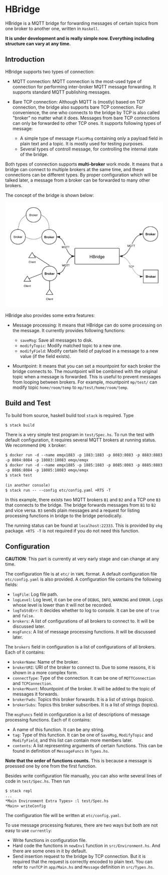 # HBridge

HBridge is a MQTT bridge for forwarding messages of certain topics from one broker to another one, written in `Haskell`.

**It is under development and is really simple now. Everything including structure can vary at any time.**

## Introduction

HBridge supports two types of connection:

- MQTT connection: MQTT connection is the most-used type of connection for performing inter-broker MQTT message forwarding. It supports standard MQTT publishing messages.
- Bare TCP connection: Although MQTT is (mostly) based on TCP connection, the bridge also supports bare TCP connection. For convenience, the one who connects to the bridge by TCP is also called "broker" no matter what it does. Messages from bare TCP connections can only be forwarded to other TCP ones. It supports following types of message:

  + A simple type of message `PlainMsg` containing only a payload field in plain text and a topic. It is mostly used for testing purposes.
  + Several types of controll message, for controlling the internal state of the bridge.

Both types of connection supports **multi-broker** work mode. It means that a bridge can connect to multiple brokers at the same time, and these connections can be different types. By proper configuration which will be talked later, a message from a broker can be forwarded to many other brokers.

The concept of the bridge is shown below:

![structure](./docs/images/structure.png)

HBridge also provides some extra features:

- Message processing: It means that HBridge can do some processing on the message. It currently provides following functions:
  + `saveMsg`: Save all messages to disk.
  + `modifyTopic`: Modify matched topic to a new one.
  + `modifyField`: Modify certain field of payload in a message to a new value (if the field exists).

- Mountpoint: It means that you can set a mountpoint for each broker the bridge connects to. The mountpoint will be combined with the original topic when a message is forwarded. This is useful to prevent messages from looping between brokers. For example, mountpoint `mp/test/` can modify topic `home/room/temp` to `mp/test/home/room/temp`.

## Build and Test

To build from source, haskell build tool `stack` is required. Type
```
$ stack build
```

There is a very simple test program in `test/Spec.hs`. To run the test with default configuration, it requires several MQTT brokers at running status. We recommend `EMQ X` broker:
```
$ docker run -d --name emqx1883 -p 1883:1883 -p 8083:8083 -p 8883:8883 -p 8084:8084 -p 18083:18083 emqx/emqx
$ docker run -d --name emqx1885 -p 1885:1883 -p 8085:8083 -p 8885:8883 -p 8086:8084 -p 18085:18083 emqx/emqx
$ stack test

(in another console)
$ stack run -- --config etc/config.yaml +RTS -T
```

In this example, there exists two MQTT brokers `B1` and `B2` and a TCP one `B3` that connects to the bridge. The bridge forwards messages from `B1` to `B2` and vice versa. `B3` sends plain messages and a request for listing processing functions in bridge to the bridge periodically.

The running status can be found at `localhost:22333`. This is provided by `ekg` package. `+RTS -T` is not required if you do not need this function.

## Configuration

**CAUTION**: This part is currently at very early stage and can change at any time.

The configuration file is at `etc/` in `YAML` format. A default configuration file `etc/config.yaml` is also provided. A configuration file contains the following fields:

- `logFile`: Log file path.
- `logLevel`: Log level, it can be one of `DEBUG`, `INFO`, `WARNING` and `ERROR`. Logs whose level is lower than it will not be recorded.
- `logToStdErr`: It decides whether to log to console. It can be one of `true` and `false`.
- `brokers`: A list of configurations of all brokers to connect to. It will be discussed later.
- `msgFuncs`: A list of message processing functions. It will be discussed later.

The `brokers` field in configuration is a list of configurations of all brokers. Each of it contains:

- `brokerName`: Name of the broker.
- `brokerURI`: URI of the broker to connect to. Due to some reasons, it is shown in a more complex form.
- `connectType`: Type of the connection. It can be one of `MQTTConnection` and `TCPConnection`.
- `brokerMount`: Mountpoint of the broker. It will be added to the topic of messages it forwards.
- `brokerFwds`: Topics this broker forwards. It is a list of strings (topics).
- `brokerSubs`: Topics this broker subscribes. It is a list of strings (topics).

The `msgFuncs` field in configuration is a list of descriptions of message processing functions. Each of it contains:
- A name of this function. It can be any string.
- `tag`: Type of this function. It can be one of `SaveMsg`, `ModifyTopic` and `ModifyField`, and this list can contain more members later.
- `contents`: A list representing arguments of certain functions. This can be found in definition of `MessageFuncs` in `Types.hs`.

**Note that the order of functions counts.** This is because a message is proessed one by one from the first function.


Besides write configuration file manually, you can also write several lines of code in `test/Spec.hs`. Then run
```
$ stack repl
...
*Main Environment Extra Types> :l test/Spec.hs
*Main> writeConfig
```
The configuration file will be written at `etc/config.yaml`.

To use message processing features, there are two ways but both are not easy to use `currently`:

- Write functions in configuration file.
- Hard code the functions in `newEnv1` function in `src/Environment.hs`. And there are some ones in it by default.
- Send insertion request to the bridge by TCP connection. But it is required that the request is correctly encoded to plain text. You can refer to `runTCP` in `app/Main.hs` and `Message` definition in `src/Types.hs`.
